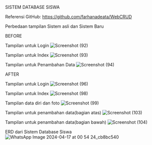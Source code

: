 SISTEM DATABASE SISWA

Referensi GitHub: https://github.com/farhanadeata/WebCRUD

Perbedaan tampilan Sistem asli dan Sistem Baru

BEFORE

Tampilan untuk Login
![Screenshot (92)](https://github.com/AishaSmitaMada/PengkodeanDanPemrograman-Sistem-DatabaseSiswa/assets/153173592/72ea937c-ec1d-4855-8f4e-1a79a748a6a0)

Tampilan untuk Index
![Screenshot (93)](https://github.com/AishaSmitaMada/PengkodeanDanPemrograman-Sistem-DatabaseSiswa/assets/153173592/1deee368-c694-4fc4-8f34-c7ab007df05e)

Tampilan untuk Penambahan Data
![Screenshot (94)](https://github.com/AishaSmitaMada/PengkodeanDanPemrograman-Sistem-DatabaseSiswa/assets/153173592/45a44d16-4425-44b9-8bd8-f23e22b1d072)


AFTER

Tampilan untuk Login
![Screenshot (96)](https://github.com/AishaSmitaMada/PengkodeanDanPemrograman-Sistem-DatabaseSiswa/assets/153173592/7e3e33c6-8160-4afc-86a7-d7718f0da482)

Tampilan untuk Index
![Screenshot (98)](https://github.com/AishaSmitaMada/PengkodeanDanPemrograman-Sistem-DatabaseSiswa/assets/153173592/4d9dd93c-e0a2-4d5f-b5dd-c6ce29f745b6)

Tampilan data diri dan foto
![Screenshot (99)](https://github.com/AishaSmitaMada/PengkodeanDanPemrograman-Sistem-DatabaseSiswa/assets/153173592/3ff3d908-e585-4fb9-9f3d-eddb890729c0)

Tampilan untuk penambahan data(bagian atas)
![Screenshot (103)](https://github.com/AishaSmitaMada/PengkodeanDanPemrograman-Sistem-DatabaseSiswa/assets/153173592/4dbad0db-835f-4470-a48c-8bb248c50da1)

Tampilan untuk penambahan data(bagian bawah)
![Screenshot (104)](https://github.com/AishaSmitaMada/PengkodeanDanPemrograman-Sistem-DatabaseSiswa/assets/153173592/98efcb7f-0f22-4e27-ae9a-fa79d00fb9a0)


ERD dari Sistem Database Siswa
![WhatsApp Image 2024-04-17 at 00 54 24_cb8bc540](https://github.com/AishaSmitaMada/PengkodeanDanPemrograman-Sistem-DatabaseSiswa/assets/153173592/61a37de8-ac97-4c07-9043-7002a67e02ac)

